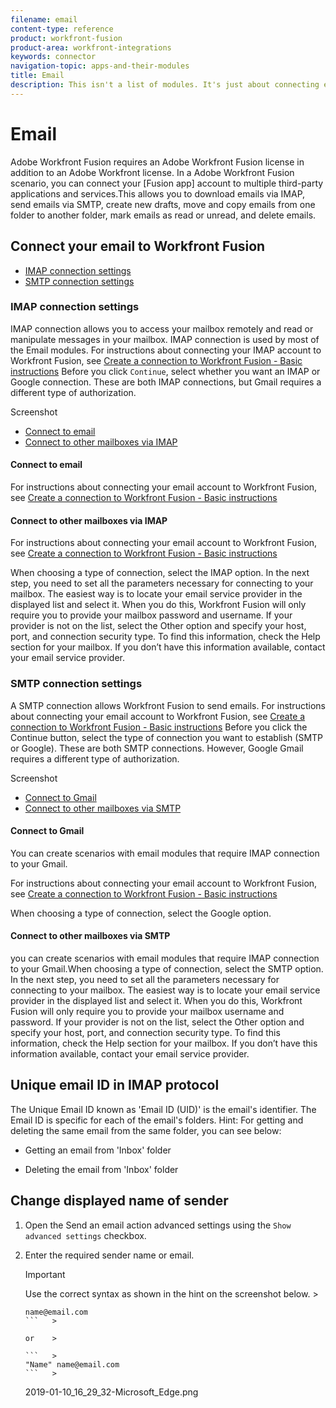 ```yaml
---
filename: email
content-type: reference
product: workfront-fusion
product-area: workfront-integrations
keywords: connector
navigation-topic: apps-and-their-modules
title: Email
description: This isn't a list of modules. It's just about connecting email to fusion. Does it need to be in a different section from all the other apps?
---
```


# Email

<!--
This isn't a list of modules. It's just about connecting email to fusion. Does it need to be in a different section from all the other apps?
-->

Adobe Workfront Fusion requires an Adobe Workfront Fusion license in addition to an Adobe Workfront license.
In a Adobe Workfront Fusion scenario, you can connect your [Fusion app] account to multiple third-party applications and services.This allows you to download emails via IMAP, send emails via SMTP, create new drafts, move and copy emails from one folder to another folder, mark emails as read or unread, and delete emails.

## Connect your email to Workfront Fusion

* [IMAP connection settings](#imap) 
* [SMTP connection settings](#smtp)

### IMAP connection settings

IMAP connection allows you to access your mailbox remotely and read or manipulate messages in your mailbox. IMAP connection is used by most of the Email modules. For instructions about connecting your IMAP account to Workfront Fusion, see [Create a connection to Workfront Fusion - Basic instructions](../../workfront-fusion/connections/connect-to-fusion-general.md) Before you click `Continue`, select whether you want an IMAP or Google connection. These are both IMAP connections, but Gmail requires a different type of authorization.

Screenshot

* [Connect to email](#connecti2) 
* [Connect to other mailboxes via IMAP](#connecti3)

#### Connect to email

For instructions about connecting your email account to Workfront Fusion, see [Create a connection to Workfront Fusion - Basic instructions](../../workfront-fusion/connections/connect-to-fusion-general.md)

#### Connect to other mailboxes via IMAP

For instructions about connecting your email account to Workfront Fusion, see [Create a connection to Workfront Fusion - Basic instructions](../../workfront-fusion/connections/connect-to-fusion-general.md)

When choosing a type of connection, select the IMAP option. In the next step, you need to set all the parameters necessary for connecting to your mailbox. The easiest way is to locate your email service provider in the displayed list and select it. When you do this, Workfront Fusion will only require you to provide your mailbox password and username. If your provider is not on the list, select the Other option and specify your host, port, and connection security type. To find this information, check the Help section for your mailbox. If you don’t have this information available, contact your email service provider.

### SMTP connection settings

A SMTP connection allows Workfront Fusion to send emails. For instructions about connecting your email account to Workfront Fusion, see [Create a connection to Workfront Fusion - Basic instructions](../../workfront-fusion/connections/connect-to-fusion-general.md) Before you click the Continue button, select the type of connection you want to establish (SMTP or Google). These are both SMTP connections. However, Google Gmail requires a different type of authorization.

Screenshot

* [Connect to Gmail](#connecti4) 
* [Connect to other mailboxes via SMTP](#connecti5)

#### Connect to Gmail

You can create scenarios with email modules that require IMAP connection to your Gmail.

For instructions about connecting your email account to Workfront Fusion, see [Create a connection to Workfront Fusion - Basic instructions](../../workfront-fusion/connections/connect-to-fusion-general.md)

When choosing a type of connection, select the Google option.

#### Connect to other mailboxes via SMTP

you can create scenarios with email modules that require IMAP connection to your Gmail.When choosing a type of connection, select the SMTP option. In the next step, you need to set all the parameters necessary for connecting to your mailbox. The easiest way is to locate your email service provider in the displayed list and select it. When you do this, Workfront Fusion will only require you to provide your mailbox username and password. If your provider is not on the list, select the Other option and specify your host, port, and connection security type. To find this information, check the Help section for your mailbox. If you don’t have this information available, contact your email service provider.

## Unique email ID in IMAP protocol

The Unique Email ID known as 'Email ID (UID)' is the email's identifier. The Email ID is specific for each of the email's folders. Hint: For getting and deleting the same email from the same folder, you can see below:

* Getting an email from 'Inbox' folder

  <!--
  screenshot
  -->

* Deleting the email from 'Inbox' folder

  <!--
  screenshot
  -->

## Change displayed name of sender

1. Open the Send an email action advanced settings using the `Show advanced settings` checkbox. 
1. Enter the required sender name or email.

   >[!IMPORTANT]
   >
   >Use the correct syntax as shown in the hint on the screenshot below.    >
   >
   >```   >
   >name@email.com
   >```   >
   >
   >or    >
   >
   >```   >
   >"Name" name@email.com
   >```   >
   >

   2019-01-10_16_29_32-Microsoft_Edge.png

